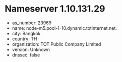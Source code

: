 # Nameserver 1.10.131.29

* as_number: 23969
* name: node-m5.pool-1-10.dynamic.totinternet.net.
* city: Bangkok
* country: TH
* organization: TOT Public Company Limited
* version: Unknown
* dnssec: false
